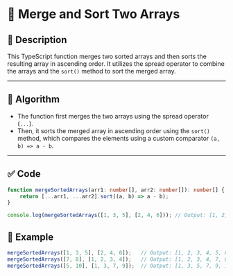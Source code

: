 # 📘 Merge and Sort Two Arrays

## 🧮 Description
This TypeScript function merges two sorted arrays and then sorts the resulting array in ascending order. It utilizes the spread operator to combine the arrays and the `sort()` method to sort the merged array.

---

## 📐 Algorithm

- The function first merges the two arrays using the spread operator (`...`).
- Then, it sorts the merged array in ascending order using the `sort()` method, which compares the elements using a custom comparator `(a, b) => a - b`.

---

## ✅ Code

```typescript
function mergeSortedArrays(arr1: number[], arr2: number[]): number[] {
    return [...arr1, ...arr2].sort((a, b) => a - b);
}

console.log(mergeSortedArrays([1, 3, 5], [2, 4, 6])); // Output: [1, 2, 3, 4, 5, 6]
```
## 🧪 Example
```typescript
mergeSortedArrays([1, 3, 5], [2, 4, 6]);   // Output: [1, 2, 3, 4, 5, 6]
mergeSortedArrays([7, 8], [1, 2, 3, 4]);   // Output: [1, 2, 3, 4, 7, 8]
mergeSortedArrays([5, 10], [1, 3, 7, 9]);  // Output: [1, 3, 5, 7, 9, 10]
```
